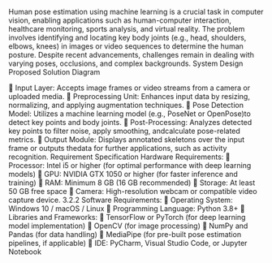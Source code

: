 Human pose estimation using machine learning is a crucial task in computer vision, enabling applications such as human-computer interaction, healthcare monitoring, sports analysis, and virtual reality. The problem involves identifying and locating key body joints (e.g., head, shoulders, elbows, knees) in images or video sequences to determine the human posture. Despite recent advancements, challenges remain in dealing with varying poses, occlusions, and complex backgrounds.
System Design
Proposed Solution Diagram

 Input Layer: Accepts image frames or video streams from a camera or uploaded media.
 Preprocessing Unit: Enhances input data by resizing, normalizing, and applying augmentation techniques. 
 Pose Detection Model: Utilizes a machine learning model (e.g., PoseNet or OpenPose)to detect key points and body joints. 
 Post-Processing: Analyzes detected key points to filter noise, apply smoothing, andcalculate pose-related metrics. 
 Output Module: Displays annotated skeletons over the input frame or outputs thedata for further applications, such as activity recognition.
Requirement Specification
Hardware Requirements:
 Processor: Intel i5 or higher (for optimal performance with deep learning models)
 GPU: NVIDIA GTX 1050 or higher (for faster inference and training)
 RAM: Minimum 8 GB (16 GB recommended)
 Storage: At least 50 GB free space
 Camera: High-resolution webcam or compatible video capture device. 3.2.2 Software Requirements:
 Operating System: Windows 10 / macOS / Linux
 Programming Language: Python 3.8+
 Libraries and Frameworks:
 TensorFlow or PyTorch (for deep learning model implementation)
 OpenCV (for image processing)
 NumPy and Pandas (for data handling)
 MediaPipe (for pre-built pose estimation pipelines, if applicable)
 IDE: PyCharm, Visual Studio Code, or Jupyter Notebook
